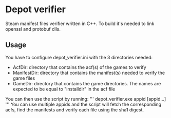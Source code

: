 # Depot verifier
Steam manifest files verifier written in C++. To build it's needed to link openssl and protobuf dlls.

## Usage
You have to configure depot_verifier.ini with the 3 directories needed:
- AcfDir: directory that contains the acf(s) of the games to verify
- ManifestDir: directory that contains the manifest(s) needed to verify the game files
- GameDir: directory that contains the game directories. The names are expected to be equal to "installdir" in the acf file

You can then use the script by running:
'''
depot_verifier.exe appid [appid...]
'''
You can use multiple appids and the script will fetch the corresponding acfs, find the manifests and verify each file using the sha1 digest.
